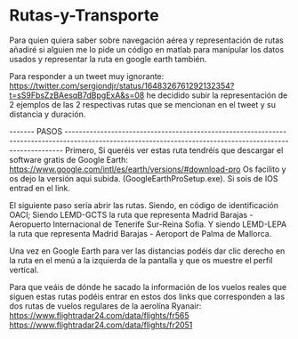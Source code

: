 # Rutas-y-Transporte
Para quien quiera saber sobre navegación aérea y representación de rutas
añadiré si alguien me lo pide un código en matlab para manipular los datos usados y representar la ruta en google earth también.

Para responder a un tweet muy ignorante: https://twitter.com/sergiondjr/status/1648326761292132354?t=sS9FbsZzBAesqB7dBpgExA&s=08 he decidido subir la representación de 2 ejemplos de las 2 respectivas rutas que se mencionan en el tweet y su distancia y duración. 

------- PASOS -----------------------------------------------------------------------------------------------------------------------------------------------------------
Primero, Si queréis ver estas ruta tendréis que descargar el software gratis de Google Earth: https://www.google.com/intl/es/earth/versions/#download-pro
Os facilito y os dejo la versión aqui subida. (GoogleEarthProSetup.exe). Si sois de IOS entrad en el link.

El siguiente paso sería abrir las rutas. Siendo, en código de identificación OACI;
Siendo LEMD-GCTS la ruta que representa Madrid Barajas -  Aeropuerto Internacional de Tenerife Sur-Reina Sofía.
Y siendo LEMD-LEPA la ruta que representa Madrid Barajas -  Aeroport de Palma de Mallorca.

Una vez en Google Earth para ver las distancias podéis dar clic derecho en la ruta en el menú a la izquierda de la pantalla y que os muestre el perfil vertical.

Para que veáis de dónde he sacado la información de los vuelos reales que siguen estas rutas podéis entrar en estos dos links que corresponden a las dos rutas de vuelos regulares de la aerolína Ryanair:
https://www.flightradar24.com/data/flights/fr565
https://www.flightradar24.com/data/flights/fr2051


